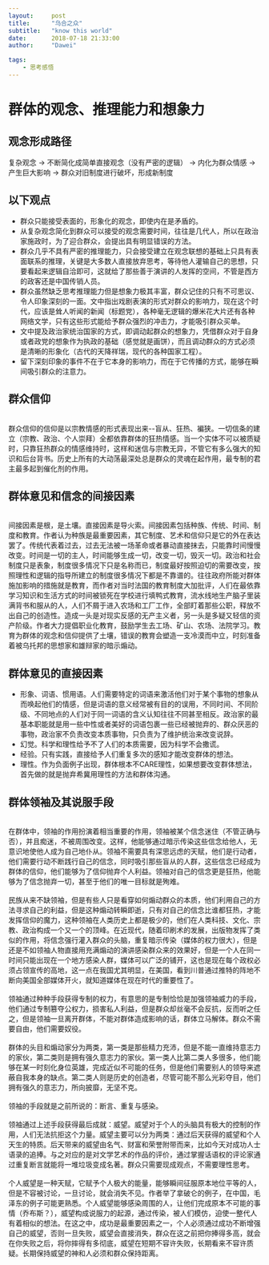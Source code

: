 ```yaml
---
layout:     post
title:      "乌合之众"
subtitle:   "know this world"
date:       2018-07-18 21:33:00
author:     "Dawei"

tags:
    - 思考感悟
---
```

群体的观念、推理能力和想象力 
==

## 观念形成路径 ##
复杂观念 -> 不断简化成简单直接观念（没有严密的逻辑） -> 内化为群众情感 -> 产生巨大影响 -> 群众对旧制度进行破坏，形成新制度

## 以下观点 ##
- 群众只能接受表面的，形象化的观念，即使内在是矛盾的。
- 从复杂观念简化到群众可以接受的观念需要时间，往往是几代人，所以在政治家施政时，为了迎合群众，会提出具有明显错误的方法。
- 群众几乎不具有严密的推理能力，只会接受建立在观念联想的基础上只具有表面联系的推理，关键是大多数人直接放弃思考，等待他人灌输自己的思想，只要看起来逻辑自洽即可，这就给了那些善于演讲的人发挥的空间，不管是西方的政客还是中国传销人员。
- 群众虽然缺乏思考推理能力但是想象力极其丰富，群众记住的只有不可思议、令人印象深刻的一面。文中指出戏剧表演的形式对群众的影响力，现在这个时代，应该是耸人听闻的新闻（标题党），各种毫无逻辑的爆米花大片还有各种网络文学，只有这些形式能给予群众强烈的冲击力，才能吸引群众买单。
- 文中提及政治家统治国家的方式，即调动起群众的想象力，凭借群众对于自身或者政党的想象作为执政的基础（感觉就是画饼），而且调动群众的方式必须是清晰的形象化（古代的天降祥瑞，现代的各种国家工程）。
- 留下深刻印象的事件不在于它本身的影响力，而在于它传播的方式，能够在瞬间吸引群众的注意力。

## 群众信仰
<br>群众信仰的信仰是以宗教情感的形式表现出来--盲从、狂热、褊狭。一切信条的建立（宗教、政治、个人崇拜）全都依靠群体的狂热情感。当一个实体不可以被质疑时，只靠狂热群众的情感维持时，这样和迷信与宗教无异，不管它有多么强大的知识和后台背书。历史上所有的大动荡最深处总是群众的灵魂在起作用，最专制的君主最多起到催化剂的作用。<br/>

## 群体意见和信念的间接因素
<br>间接因素是根，是土壤。直接因素是导火索。间接因素包括种族、传统、时间、制度和教育。作者认为种族是最重要因素，其它制度、艺术和信仰只是它的外在表达罢了。传统代表着过去，过去无法被一场革命或者暴动直接抹去，只能靠时间慢慢改变。时间是一切的主人，时间能够生成一切，改变一切，毁灭一切。政治和社会制度只是表象，制度很多情况下只是名称而已，制度最好按照迫切的需要改变，按照理性和逻辑的指导所建立的制度很多情况下都是不靠谱的。往往政府所能对群体施加影响的措施就是教育，而作者对当时法国的教育制度大加批评，人们在最依靠学习知识和生活方式的时间被锁死在学校进行填鸭式教育，流水线地生产脑子里装满背书和服从的人，人们不屑于进入农场和工厂工作，全部盯着那些公职，释放不出自己的创造性。造成一头是对现实反感的无产主义者，另一头是多疑又轻信的资产阶级。作者大力提倡职业化教育，鼓励学生去工场、矿山、农场、法院学习。教育为群体的观念和信仰提供了土壤，错误的教育会塑造一支冷漠而中立，时刻准备着被乌托邦的思想家和雄辩家的暗示煽动。<br/>

## 群体意见的直接因素
- 形象、词语、惯用语。人们需要特定的词语来激活他们对于某个事物的想象从而唤起他们的情感，但是词语的意义经常被有目的的误用，不同时间、不同阶级、不同地点的人们对于同一词语的含义认知往往不同甚至相反。政治家的最基本职能就是用一些中性或者美好的词语包裹一些已经被抛弃的、群众厌恶的事物，政治家不负责改变本质事物，只负责为了维护统治来改变说辞。
- 幻觉。科学和理性给予不了人们的本质需要，因为科学不会撒谎。
- 经验。只有实践，直接给予人们重复多次的感知才能改变群体的想法。
- 理性。作为负面例子出现，群体根本不CARE理性，如果想要改变群体想法，首先做的就是抛弃希冀用理性的方法和群体沟通。

## 群体领袖及其说服手段
<br>在群体中，领袖的作用扮演着相当重要的作用，领袖被某个信念迷住（不管正确与否），并且痴迷，不被周围改变。这样，他能够通过暗示传染这些信念给他人，无意识地使他人成为自己地仆从。领袖不需要具有深思远虑的天赋，他们是行动者，他们需要行动不断践行自己的信念，同时吸引那些盲从的人群，这些信念已经成为群体的信仰，他们能够为了信仰抛弃个人利益。领袖对自己的信念更是狂热，他能够为了信念抛弃一切，甚至于他们的唯一目标就是殉难。<br/>
<br>民族从来不缺领袖，但是有些人只是看穿如何煽动群众的本质，他们利用自己的方法寻求自己的利益，但是这种煽动转瞬即逝，只有对自己的信念比谁都狂热，才能发挥信仰的魔力，这种领袖在人类历史上都是极少的，他们在人类科技、文化、宗教、政治构成一个又一个的顶峰。在近现代，随着印刷术的发展，出版物发挥了类似的作用，将信念强行灌入群众的头脑，重复暗示传染（媒体的权力很大），但是还是不如领袖人物直接用充满煽动的演讲感染群众来的效果好，但是一个人在同一时间只能出现在一个地方感染人群，媒体可以广泛的铺开，这也是现在每个政权必须占领宣传的高地，这一点在我国尤其明显，在美国，看到川普通过推特的阵地不断向美国全部媒体开火，就知道媒体在现在时代的重要性了。<br/>
<br>领袖通过种种手段获得专制的权力，有意思的是专制恰恰是加强领袖威力的手段，他们通过专制篡夺公权力，损害私人利益，但是群众却丝毫不会反抗，反而听之任之，但是领袖一旦离开群体，不能对群体造成影响的话，群体立马解体。群众不需要自由，他们需要奴役。<br/>
<br>群体的头目和煽动家分为两类，第一类是那些精力充沛，但是不能一直维持意志力的家伙，第二类则是拥有强久意志力的家伙。第一类人比第二类人多很多，他们能够在某一时刻化身位英雄，完成近似不可能的任务，但是他们需要别人的领导来遮蔽自我本身的缺点。第二类人则是历史的创造者，尽管可能不那么光彩夺目，他们拥有强久的意志力，所向披靡，无坚不克。<br/>
<br>领袖的手段就是之前所说的：断言、重复与感染。<br/>
<br>领袖通过上述手段获得最后成就：威望。威望对于个人的头脑具有极大的控制的作用，人们无法抗拒这个力量。威望主要可以分为两类：通过后天获得的威望和个人天生的特质。后天带来的威望由名气、财富和荣誉附带而来，比如今天对成功人士语录的追捧。与之对应的是对文学艺术的作品的评价，通过掌握话语权的评论家通过重复断言就能将一堆垃圾变成名著。群众只需要现成观点，不需要理性思考。<br/>
<br>个人威望是一种天赋，它赋予个人极大的能量，能够瞬间征服原本地位平等的人，但是不容被讨论，一旦讨论，就会消失不见。作者举了拿破仑的例子，在中国，毛泽东的例子可能更熟悉。个人威望能够感染周围的人，让他们完成原本不可能的事情（乔布斯？），威望构成说服力的起源，通过传染，被人们模仿，迫使一整代人有着相似的想法。在这之中，成功是最重要因素之一，个人必须通过成功不断增强自己的威望，否则一旦失败，威望会直接消失，群众在这之前把你捧得多高，就会在你失败之后，将你摔得有多彻底，威望在短期不容许失败，长期看来不容许质疑。长期保持威望的神和人必须和群众保持距离。<br/>


